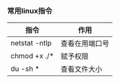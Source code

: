 ### 常用linux指令



| 指令          | 作用           |
| ------------- | -------------- |
| netstat -ntlp | 查看在用端口号 |
| chmod +x ./*  | 赋予权限       |
| du -sh *            | 查看文件大小               |

